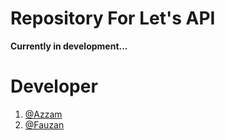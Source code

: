 # Repository For Let's API
<strong>Currently in development...</strong>

# Developer
1. [@Azzam](https://github.com/Azzamubaidillah)
2. [@Fauzan](https://github.com/Dadangdut33)